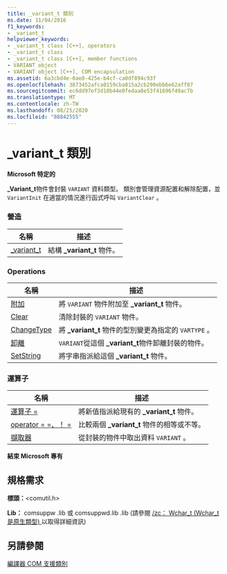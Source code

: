 ```yaml
---
title: _variant_t 類別
ms.date: 11/04/2016
f1_keywords:
- _variant_t
helpviewer_keywords:
- _variant_t class [C++], operators
- _variant_t class
- _variant_t class [C++], member functions
- VARIANT object
- VARIANT object [C++], COM encapsulation
ms.assetid: 6a3cbd4e-0ae8-425e-b4cf-ca0df894c93f
ms.openlocfilehash: 3873452afca0159cba815a2cb290ebb6e62aff07
ms.sourcegitcommit: ec6dd97ef3d10b44e0fedaa8e53f41696f49ac7b
ms.translationtype: MT
ms.contentlocale: zh-TW
ms.lasthandoff: 08/25/2020
ms.locfileid: "88842555"
---
```

# <a name="_variant_t-class"></a>_variant_t 類別

**Microsoft 特定的**

**_Variant_t**物件會封裝 `VARIANT` 資料類型。 類別會管理資源配置和解除配置，並 `VariantInit` 在適當的情況進行函式呼叫 `VariantClear` 。

### <a name="construction"></a>營造

| 名稱 | 描述 |
|--|--|
| [_variant_t](../cpp/variant-t-variant-t.md) | 結構 **_variant_t** 物件。 |

### <a name="operations"></a>Operations

| 名稱 | 描述 |
|--|--|
| [附加](../cpp/variant-t-attach.md) | 將 `VARIANT` 物件附加至 **_variant_t** 物件。 |
| [Clear](../cpp/variant-t-clear.md) | 清除封裝的 `VARIANT` 物件。 |
| [ChangeType](../cpp/variant-t-changetype.md) | 將 **_variant_t** 物件的型別變更為指定的 `VARTYPE` 。 |
| [卸離](../cpp/variant-t-detach.md) | `VARIANT`從這個 **_variant_t**物件卸離封裝的物件。 |
| [SetString](../cpp/variant-t-setstring.md) | 將字串指派給這個 **_variant_t** 物件。 |

### <a name="operators"></a>運算子

| 名稱 | 描述 |
|--|--|
| [運算子 =](../cpp/variant-t-operator-equal.md) | 將新值指派給現有的 **_variant_t** 物件。 |
| [operator = =、！ =](../cpp/variant-t-relational-operators.md) | 比較兩個 **_variant_t** 物件的相等或不等。 |
| [擷取器](../cpp/variant-t-extractors.md) | 從封裝的物件中取出資料 `VARIANT` 。 |

**結束 Microsoft 專有**

## <a name="requirements"></a>規格需求

**標頭：**\<comutil.h>

**Lib：** comsuppw .lib 或 comsuppwd.lib .lib (請參閱 [/zc： Wchar_t (Wchar_t 是原生類型) ](../build/reference/zc-wchar-t-wchar-t-is-native-type.md) 以取得詳細資訊) 

## <a name="see-also"></a>另請參閱

[編譯器 COM 支援類別](../cpp/compiler-com-support-classes.md)
